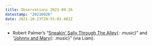```yaml
---
title: Observations 2021-09-26
datestamp: "20210926"
date: 2021-10-23T20:55:02.882Z
---
```

- Robert Palmer’s “[Sneakin’ Sally Through The Alley](https://youtu.be/skqARFhEHxg){: .music}” and “[Johnny and Mary](https://youtu.be/7_SAMrDnXOE){: .music}” (via Liam).